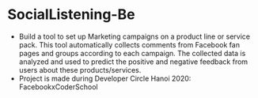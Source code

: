 # SocialListening-Be
- Build a tool to set up Marketing campaigns on a product line or service pack. This tool automatically collects comments from Facebook fan pages and groups according to each campaign. The collected data is analyzed and used to predict the positive and negative feedback from users about these products/services.
- Project is made during Developer Circle Hanoi 2020: FacebookxCoderSchool
